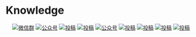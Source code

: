 # Knowledge


<p align="center">
  <a href="#微信"><img src="https://camo.githubusercontent.com/59d7f19ba1af85247e016858a63045f8fe9a8c19/68747470733a2f2f696d672e736869656c64732e696f2f62616467652f7765436861742de5beaee4bfa1e7bea42d626c75652e737667" alt="微信群" data-canonical-src="https://img.shields.io/badge/weChat-微信群-blue.svg" style="max-width:100%;"></a>
  <a href="#公众号"><img src="https://camo.githubusercontent.com/a379920d2a34962711cc813e90aa0b1d058da1f0/68747470733a2f2f696d672e736869656c64732e696f2f62616467652f2545352538352541432545342542432539372545352538462542372de4b889e5a4aae5ad90e69596e4b8992d6c69676874677265792e737667" alt="公众号" data-canonical-src="https://img.shields.io/badge/%E5%85%AC%E4%BC%97%E5%8F%B7-三太子敖丙-lightgrey.svg" style="max-width:100%;"></a>
  <a href="https://space.bilibili.com/130763764" rel="nofollow"><img src="https://camo.githubusercontent.com/6efc9c83ef8e85b19ce2853b5f69d68255f0c037/68747470733a2f2f696d672e736869656c64732e696f2f62616467652f62696c6962696c692de59394e593a9e59394e593a92d637269746963616c" alt="投稿" data-canonical-src="https://img.shields.io/badge/bilibili-哔哩哔哩-critical" style="max-width:100%;"></a>
  <a href="https://www.toutiao.com/c/user/3270187212/#mid=1557137040287746" rel="nofollow"><img src="https://camo.githubusercontent.com/2c8f8169d98347e3d70ec567a68293df367a5ece/68747470733a2f2f696d672e736869656c64732e696f2f62616467652f746f757469616f2de5a4b4e69da12d396366" alt="投稿" data-canonical-src="https://img.shields.io/badge/toutiao-头条-9cf" style="max-width:100%;"></a>
  <a href="https://juejin.im/user/59b416065188257e671b670a" rel="nofollow"><img src="https://camo.githubusercontent.com/6d206aa03f27a851cf994123ef7be1a8d3192d54/68747470733a2f2f696d672e736869656c64732e696f2f62616467652f6a75656a696e2de68e98e987912d626c75652e737667" alt="公众号" data-canonical-src="https://img.shields.io/badge/juejin-掘金-blue.svg" style="max-width:100%;"></a>
  <a href="https://www.zhihu.com/people/aobingJava/activities" rel="nofollow"><img src="https://camo.githubusercontent.com/f27966f66fe3c9544f0098f32ea037d12bca4cd1/68747470733a2f2f696d672e736869656c64732e696f2f62616467652f7a686968752de79fa5e4b98e2d696e666f726d6174696f6e616c" alt="投稿" data-canonical-src="https://img.shields.io/badge/zhihu-知乎-informational" style="max-width:100%;"></a>
  <a href="https://me.csdn.net/qq_35190492" rel="nofollow"><img src="https://camo.githubusercontent.com/85a04ac4953a80940570b5c86ce73a1d34ff1542/68747470733a2f2f696d672e736869656c64732e696f2f62616467652f6373646e2d4353444e2d7265642e737667" alt="投稿" data-canonical-src="https://img.shields.io/badge/csdn-CSDN-red.svg" style="max-width:100%;"></a>
  <a href="https://my.oschina.net/javaFamily" rel="nofollow"><img src="https://camo.githubusercontent.com/f875e4e1d1df706b591b229544ac3e5a574b0171/68747470733a2f2f696d672e736869656c64732e696f2f62616467652f6f736368696e612de5bc80e6ba90e4b8ade59bbd2d677265656e" alt="投稿" data-canonical-src="https://img.shields.io/badge/oschina-开源中国-green" style="max-width:100%;"></a>
  <a href="https://www.cnblogs.com/aobing/" rel="nofollow"><img src="https://camo.githubusercontent.com/a5cbc2a93cd051c309a8770ef18fa53851d0dae2/68747470733a2f2f696d672e736869656c64732e696f2f62616467652f636e626c6f67732de58d9ae5aea2e59bad2d696d706f7274616e742e737667" alt="投稿" data-canonical-src="https://img.shields.io/badge/cnblogs-博客园-important.svg" style="max-width:100%;"></a>
</p>
